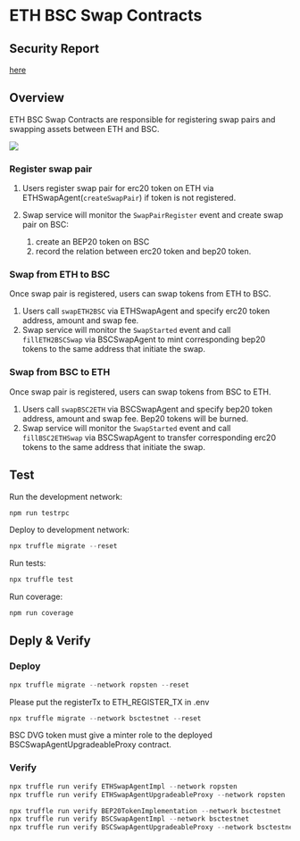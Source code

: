 # ETH BSC Swap Contracts

## Security Report

[here](SecurityAssessment.pdf)

## Overview
ETH BSC Swap Contracts are responsible for registering swap pairs and swapping assets between ETH and BSC.

![](./assets/eth-bsc-swap.png)

### Register swap pair

1. Users register swap pair for erc20 token on ETH via ETHSwapAgent(`createSwapPair`) if token is not registered.
2. Swap service will monitor the `SwapPairRegister` event and create swap pair on BSC: 
    
    1. create an BEP20 token on BSC
    2. record the relation between erc20 token and bep20 token.

### Swap from ETH to BSC

Once swap pair is registered, users can swap tokens from ETH to BSC.

1. Users call `swapETH2BSC` via ETHSwapAgent and specify erc20 token address, amount and swap fee.
2. Swap service will monitor the `SwapStarted` event and call `fillETH2BSCSwap` via BSCSwapAgent to mint corresponding bep20
tokens to the same address that initiate the swap.

### Swap from BSC to ETH

Once swap pair is registered, users can swap tokens from BSC to ETH.

1. Users call `swapBSC2ETH` via BSCSwapAgent and specify bep20 token address, amount and swap fee. Bep20 tokens will be burned.
2. Swap service will monitor the `SwapStarted` event and call `fillBSC2ETHSwap` via BSCSwapAgent to transfer corresponding erc20
   tokens to the same address that initiate the swap.

## Test

Run the development network:

```javascript
npm run testrpc
```

Deploy to development network:

```javascript
npx truffle migrate --reset
```

Run tests:

```javascript
npx truffle test
```

Run coverage:

```javascript
npm run coverage
```

## Deply & Verify

### Deploy

```javascript
npx truffle migrate --network ropsten --reset
```

Please put the registerTx to ETH_REGISTER_TX in .env

```javascript
npx truffle migrate --network bsctestnet --reset
```

BSC DVG token must give a minter role to the deployed BSCSwapAgentUpgradeableProxy contract.

### Verify

```javascript
npx truffle run verify ETHSwapAgentImpl --network ropsten
npx truffle run verify ETHSwapAgentUpgradeableProxy --network ropsten

npx truffle run verify BEP20TokenImplementation --network bsctestnet
npx truffle run verify BSCSwapAgentImpl --network bsctestnet
npx truffle run verify BSCSwapAgentUpgradeableProxy --network bsctestnet
```
